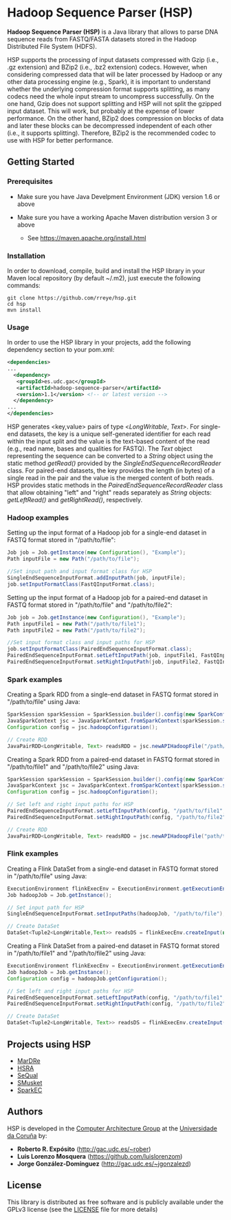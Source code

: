 # Hadoop Sequence Parser (HSP)

**Hadoop Sequence Parser (HSP)** is a Java library that allows to parse DNA sequence reads from FASTQ/FASTA datasets stored in the Hadoop Distributed File System (HDFS).

HSP supports the processing of input datasets compressed with Gzip (i.e., .gz extension) and BZip2 (i.e., .bz2 extension) codecs. However, when considering compressed data that will be later processed by Hadoop or any other data processing engine (e.g., Spark), it is important to understand whether the underlying compression format supports splitting, as many codecs need the whole input stream to uncompress successfully. On the one hand, Gzip does not support splitting and HSP will not split the gzipped input dataset. This will work, but probably at the expense of lower performance. On the other hand, BZip2 does compression on blocks of data and later these blocks can be decompressed independent of each other (i.e.,  it supports splitting). Therefore, BZip2 is the recommended codec to use with HSP for better performance.

## Getting Started

### Prerequisites

* Make sure you have Java Develpment Environment (JDK) version 1.6 or above

* Make sure you have a working Apache Maven distribution version 3 or above
  * See https://maven.apache.org/install.html

### Installation

In order to download, compile, build and install the HSP library in your Maven local repository (by default ~/.m2), just execute the following commands:

```
git clone https://github.com/rreye/hsp.git
cd hsp
mvn install
```

### Usage

In order to use the HSP library in your projects, add the following dependency section to your pom.xml:

```xml
<dependencies>
...
  <dependency>
   <groupId>es.udc.gac</groupId>
   <artifactId>hadoop-sequence-parser</artifactId>
   <version>1.1</version> <!-- or latest version -->
  </dependency>
...
</dependencies>
```

HSP generates <key,value> pairs of type <*LongWritable*, *Text*>. For single-end datasets, the key is a unique self-generated identifier for each read within the input split and the value is the text-based content of the read (e.g., read name, bases and qualities for FASTQ). The *Text* object representing the sequence can be converted to a *String* object using the static method *getRead()* provided by the *SingleEndSequenceRecordReader* class. For paired-end datasets, the key provides the length (in bytes) of a single read in the pair and the value is the merged content of both reads. HSP provides static methods in the *PairedEndSequenceRecordReader* class that allow obtaining "left" and "right" reads separately as *String* objects: *getLeftRead()* and *getRightRead()*, respectively.

### Hadoop examples

Setting up the input format of a Hadoop job for a single-end dataset in FASTQ format stored in "/path/to/file":

```java
Job job = Job.getInstance(new Configuration(), "Example");
Path inputFile = new Path("/path/to/file");

//Set input path and input format class for HSP
SingleEndSequenceInputFormat.addInputPath(job, inputFile);
job.setInputFormatClass(FastQInputFormat.class);
```
Setting up the input format of a Hadoop job for a paired-end dataset in FASTQ format stored in "/path/to/file" and "/path/to/file2":

```java
Job job = Job.getInstance(new Configuration(), "Example");
Path inputFile1 = new Path("/path/to/file1");
Path inputFile2 = new Path("/path/to/file2");

//Set input format class and input paths for HSP
job.setInputFormatClass(PairedEndSequenceInputFormat.class);
PairedEndSequenceInputFormat.setLeftInputPath(job, inputFile1, FastQInputFormat.class);
PairedEndSequenceInputFormat.setRightInputPath(job, inputFile2, FastQInputFormat.class);
```

### Spark examples

Creating a Spark RDD from a single-end dataset in FASTQ format stored in "/path/to/file" using Java:

```java
SparkSession sparkSession = SparkSession.builder().config(new SparkConf()).getOrCreate();
JavaSparkContext jsc = JavaSparkContext.fromSparkContext(sparkSession.sparkContext());
Configuration config = jsc.hadoopConfiguration();

// Create RDD
JavaPairRDD<LongWritable, Text> readsRDD = jsc.newAPIHadoopFile("/path/to/file", FastQInputFormat.class, LongWritable.class, Text.class, config);
```

Creating a Spark RDD from a paired-end dataset in FASTQ format stored in "/path/to/file1" and "/path/to/file2" using Java:

```java
SparkSession sparkSession = SparkSession.builder().config(new SparkConf()).getOrCreate();
JavaSparkContext jsc = JavaSparkContext.fromSparkContext(sparkSession.sparkContext());
Configuration config = jsc.hadoopConfiguration();

// Set left and right input paths for HSP
PairedEndSequenceInputFormat.setLeftInputPath(config, "/path/to/file1", FastQInputFormat.class);
PairedEndSequenceInputFormat.setRightInputPath(config, "/path/to/file2", FastQInputFormat.class);

// Create RDD
JavaPairRDD<LongWritable, Text> readsRDD = jsc.newAPIHadoopFile("path/to/file1", PairedEndSequenceInputFormat.class, LongWritable.class, Text.class, config);
```

### Flink examples

Creating a Flink DataSet from a single-end dataset in FASTQ format stored in "/path/to/file" using Java:

```java
ExecutionEnvironment flinkExecEnv = ExecutionEnvironment.getExecutionEnvironment();
Job hadoopJob = Job.getInstance();

// Set input path for HSP
SingleEndSequenceInputFormat.setInputPaths(hadoopJob, "/path/to/file");

// Create DataSet
DataSet<Tuple2<LongWritable,Text>> readsDS = flinkExecEnv.createInput(new HadoopInputFormat<LongWritable,Text>(FastQInputFormat.class, LongWritable.class, Text.class, hadoopJob));
```

Creating a Flink DataSet from a paired-end dataset in FASTQ format stored in "/path/to/file1" and "/path/to/file2" using Java:

```java
ExecutionEnvironment flinkExecEnv = ExecutionEnvironment.getExecutionEnvironment();
Job hadoopJob = Job.getInstance();
Configuration config = hadoopJob.getConfiguration();

// Set left and right input paths for HSP
PairedEndSequenceInputFormat.setLeftInputPath(config, "/path/to/file1", FastQInputFormat.class);
PairedEndSequenceInputFormat.setRightInputPath(config, "/path/to/file2", FastQInputFormat.class);

// Create DataSet
DataSet<Tuple2<LongWritable, Text>> readsDS = flinkExecEnv.createInput(new HadoopInputFormat<LongWritable, Text>(new PairedEndSequenceInputFormat(), LongWritable.class, Text.class, hadoopJob));
```

## Projects using HSP

* [MarDRe](http://mardre.des.udc.es)
* [HSRA](http://hsra.dec.udc.es)
* [SeQual](https://github.com/roigalegot/SeQual)
* [SMusket](https://github.com/rreye/smusket)
* [SparkEC](https://github.com/mscrocker/SparkEC)

## Authors

HSP is developed in the [Computer Architecture Group](http://gac.udc.es/english) at the [Universidade da Coruña](https://www.udc.es/en) by:

* **Roberto R. Expósito** (http://gac.udc.es/~rober)
* **Luis Lorenzo Mosquera** (https://github.com/luislorenzom)
* **Jorge González-Domínguez** (http://gac.udc.es/~jgonzalezd)

## License

This library is distributed as free software and is publicly available under the GPLv3 license (see the [LICENSE](LICENSE) file for more details)

